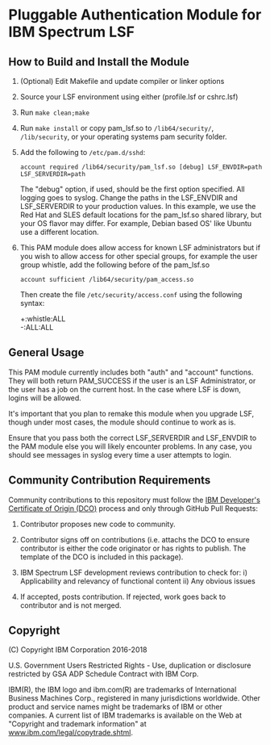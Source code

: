 # Pluggable Authentication Module for IBM Spectrum LSF

## How to Build and Install the Module

1. (Optional) Edit Makefile and update compiler or linker options
2. Source your LSF environment using either (profile.lsf or cshrc.lsf)
3. Run `make clean;make`
4. Run `make install` or copy pam_lsf.so to `/lib64/security/`, `/lib/security`, or your operating systems pam security folder.
5. Add the following to `/etc/pam.d/sshd`:

	`account required /lib64/security/pam_lsf.so [debug] LSF_ENVDIR=path LSF_SERVERDIR=path`

	The "debug" option, if used, should be the first option specified. All logging goes to syslog.  Change the paths in the LSF_ENVDIR and LSF_SERVERDIR to your production values.  In this example, we use the Red Hat and SLES default locations for the pam_lsf.so shared library, but your OS flavor may differ.  For example, Debian based OS' like Ubuntu use a different location.

6. This PAM module does allow access for known LSF administrators but if you wish to allow access for other special groups, for example the user group whistle, add the following before of the pam_lsf.so

	`account sufficient /lib64/security/pam_access.so`

	Then create the file `/etc/security/access.conf` using the following syntax:

	+:whistle:ALL</br>
	-:ALL:ALL

## General Usage

This PAM module currently includes both "auth" and "account" functions.  They will both return PAM\_SUCCESS if the user is an LSF Administrator, or the user has a job on the current host.  In the case where LSF is down, logins will be allowed.

It's important that you plan to remake this module when you upgrade LSF, though under most cases, the module should continue to work as is.

Ensure that you pass both the correct LSF_SERVERDIR and LSF_ENVDIR to the PAM module else you will likely encounter problems.  In any case, you should see messages in syslog every time a user attempts to login.

## Community Contribution Requirements

Community contributions to this repository must follow the [IBM Developer's Certificate of Origin (DCO)](https://github.com/IBMSpectrumComputing/platform-python-lsf-api/blob/master/IBMDCO.md) process and only through GitHub Pull Requests:

 1. Contributor proposes new code to community.

 2. Contributor signs off on contributions 
    (i.e. attachs the DCO to ensure contributor is either the code 
    originator or has rights to publish. The template of the DCO is included in
    this package).
 
 3. IBM Spectrum LSF development reviews contribution to check for:
    i)  Applicability and relevancy of functional content 
    ii) Any obvious issues

 4. If accepted, posts contribution. If rejected, work goes back to contributor and is not merged.

## Copyright

(C) Copyright IBM Corporation 2016-2018

U.S. Government Users Restricted Rights - Use, duplication or disclosure 
restricted by GSA ADP Schedule Contract with IBM Corp.

IBM(R), the IBM logo and ibm.com(R) are trademarks of International Business Machines Corp., 
registered in many jurisdictions worldwide. Other product and service names might be trademarks 
of IBM or other companies. A current list of IBM trademarks is available on the Web at 
"Copyright and trademark information" at www.ibm.com/legal/copytrade.shtml.
